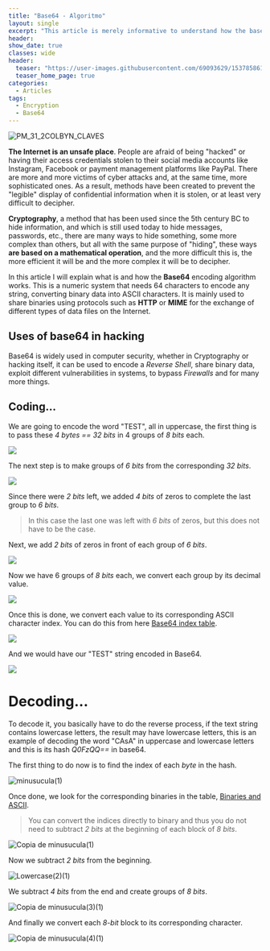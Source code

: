 ```yaml
---
title: "Base64 - Algoritmo"
layout: single
excerpt: "This article is merely informative to understand how the base64 encoding algorithm works. I begin with a brief Introduction on what Cryptography is to situate the subject a little. I also give examples of its use in the field of cybersecurity."
header:
show_date: true
classes: wide
header:
  teaser: "https://user-images.githubusercontent.com/69093629/153785861-50237a4b-dcd2-4d3b-9ebd-35ea57fef03d.jpg"
  teaser_home_page: true
categories:
  - Articles
tags:
  - Encryption
  - Base64
---
```


![PM_31_2COLBYN_CLAVES](https://user-images.githubusercontent.com/69093629/146601944-65ffad43-ca3f-440f-a8aa-30f00eef2a62.jpg)

**The Internet is an unsafe place**. People are afraid of being "hacked" or having their access credentials stolen to their social media accounts like Instagram, Facebook or payment management platforms like PayPal. There are more and more victims of cyber attacks and, at the same time, more sophisticated ones. As a result, methods have been created to prevent the "legible" display of confidential information when it is stolen, or at least very difficult to decipher.

**Cryptography**, a method that has been used since the 5th century BC to hide information, and which is still used today to hide messages, passwords, etc., there are many ways to hide something, some more complex than others, but all with the same purpose of "hiding", these ways **are based on a mathematical operation**, and the more difficult this is, the more efficient it will be and the more complex it will be to decipher.

In this article I will explain what is and how the **Base64** encoding algorithm works. This is a numeric system that needs 64 characters to encode any string, converting binary data into ASCII characters. It is mainly used to share binaries using protocols such as **HTTP** or **MIME** for the exchange of different types of data files on the Internet.

## Uses of base64 in hacking

Base64 is widely used in computer security, whether in Cryptography or hacking itself, it can be used to encode a *Reverse Shell*, share binary data, exploit different vulnerabilities in systems, to bypass *Firewalls* and for many more things.

## Coding...

We are going to encode the word "TEST", all in uppercase, the first thing is to pass these *4 bytes == 32 bits* in 4 groups of *8 bits* each.

<img src="https://user-images.githubusercontent.com/69093629/146277731-20104c31-72e8-42ee-a306-8e0ce5763912.png" align="center">

The next step is to make groups of *6 bits* from the corresponding *32 bits*.

<img src="https://user-images.githubusercontent.com/69093629/146277889-4c62fc37-83fe-4fea-b1bd-450e3131bf91.png" align="center">

Since there were *2 bits* left, we added *4 bits* of zeros to complete the last group to *6 bits*.
> In this case the last one was left with *6 bits* of zeros, but this does not have to be the case.

Next, we add *2 bits* of zeros in front of each group of *6 bits*.

<img src="https://user-images.githubusercontent.com/69093629/146278760-2a1c04a1-6237-4f4a-b9ff-aa909a46df76.png" align="center">

Now we have 6 groups of *8 bits* each, we convert each group by its decimal value.

<img src="https://user-images.githubusercontent.com/69093629/146279036-77b4305d-952f-46d0-9753-bc27fb97709e.png" align="center">

Once this is done, we convert each value to its corresponding ASCII character index. You can do this from here [Base64 index table](https://es.wikipedia.org/wiki/Base64).

<img src="https://user-images.githubusercontent.com/69093629/146279435-9ca1aa9a-b4aa-4c0d-8051-deea1bd4fc50.png" align="center">

And we would have our "TEST" string encoded in Base64.

<img src="https://user-images.githubusercontent.com/69093629/146279689-94fe3186-f010-449b-9e74-f3407bcd412f.png" align="center">

# Decoding...

To decode it, you basically have to do the reverse process, if the text string contains lowercase letters, the result may have lowercase letters, this is an example of decoding the word "CAsA" in uppercase and lowercase letters and this is its hash *Q0FzQQ==* in base64.

The first thing to do now is to find the index of each *byte* in the hash.

![minusucula(1)](https://user-images.githubusercontent.com/69093629/146442210-28108f9f-ec9f-447e-aa54-ad7eae3ab249.png)

Once done, we look for the corresponding binaries in the table, [Binaries and ASCII](https://marquesfernandes.com/desenvolvimento/codigo-ascii-tabela-ascii-completa/).
> You can convert the indices directly to binary and thus you do not need to subtract *2 bits* at the beginning of each block of *8 bits*.

![Copia de minusucula(1)](https://user-images.githubusercontent.com/69093629/146444027-3455c100-253a-4322-ac77-870872b5e667.png)

Now we subtract *2 bits* from the beginning.

![Lowercase(2)(1)](https://user-images.githubusercontent.com/69093629/146446326-c1dadebe-4445-4e89-abf6-f77fcd436e1f.png)

We subtract *4 bits* from the end and create groups of *8 bits*.

![Copia de minusucula(3)(1)](https://user-images.githubusercontent.com/69093629/146455271-c1a01b7e-7945-44c7-8bdd-5c000fd7425c.png)

And finally we convert each *8-bit* block to its corresponding character.

![Copia de minusucula(4)(1)](https://user-images.githubusercontent.com/69093629/146455819-f8dc3556-bcfe-4f85-af80-b2caaa27f483.png)




